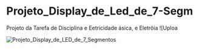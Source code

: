 # Projeto_Display_de_Led_de_7-Segm
Projeto da Tarefa de Disciplina e Eetricidade ásica, e Eletrôia 
![Uploa

![Projeto_Display_de_LED_de_7_Segmentos](https://github.com/user-attachments/assets/9eec8055-4d3a-4ee0-8d12-18627fa1eed5)
